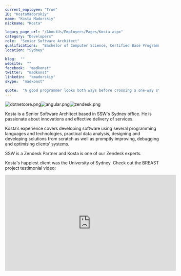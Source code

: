 ```yaml
---
current_employee: "True"
ID: "KostaMadorskiy"
name: "Kosta Madorskiy"
nickname: "Kosta"

legacy_page_url: "/AboutUs/Employees/Pages/Kosta.aspx"
category: "Developers"
role:  "Senior Software Architect"
qualifications:  "Bachelor of Computer Science, Certified Base Programmer for SAS 9"
location: "Sydney"

blog:  ""
website:  ""
facebook:  "madkonst"
twitter:  "madkonst"
linkedin:  "kmadorskiy"
skype:  "madkonst"

quote:  "A good programmer looks both ways before crossing a one-way street"
---
```


​​​​​​​​![dotnetcore.png](/AboutUs/Employees/PublishingImages/dotnetcore.png)![angular.png](/AboutUs/Employees/PublishingImages/angular.png)![zendesk.png](/AboutUs/Employees/PublishingImages/zendesk.png)  

Kosta is a Senior Software Architect based in SSW's Sydney office. He is passionate about innovations and effective delivery of services.  

Kosta’s experience covers developing software using several programming languages and technologies, practical data analysis, designing and developing solutions from scratch as well as promptly improving, debugging and optimising clients’ systems.  

SSW is a Zendesk Partner and Kosta is one of our Zendesk experts.  

Kosta's happiest client was the University of Sydney. Check out the BREAST project testimonial video:  

<iframe width="560" height="315" src="https://www.youtube.com/embed/rf7zzTMeTf4" frameborder="0"></iframe>​